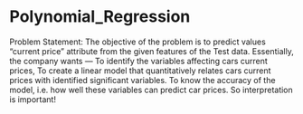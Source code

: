 # Polynomial_Regression
Problem Statement: The objective of the problem is to predict values “current price” attribute from the given features of the Test data.  Essentially, the company wants —  To identify the variables affecting cars current prices,  To create a linear model that quantitatively relates cars current prices with identified significant variables.  To know the accuracy of the model, i.e. how well these variables can predict car prices.  So interpretation is important!

